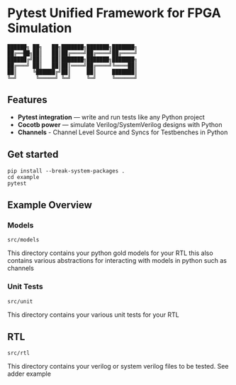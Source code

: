 # Pytest Unified Framework for FPGA Simulation

``` shell
██████╗ ██╗   ██╗███████╗███████╗███████╗
██╔══██╗██║   ██║██╔════╝██╔════╝██╔════╝
██████╔╝██║   ██║███████╗███████╗███████╗
██╔═══╝ ██║   ██║██║════╝██╔════╝╚════██║
██║     ╚██████╔╝██║     ██║     ███████║
╚═╝      ╚═════╝ ╚═╝     ╚═╝     ╚══════╝
```

## Features

- **Pytest integration** — write and run tests like any Python project
- **Cocotb power** — simulate Verilog/SystemVerilog designs with Python
- **Channels** - Channel Level Source and Syncs for Testbenches in Python

## Get started

```shell
pip install --break-system-packages .
cd example
pytest
```
## Example Overview

### Models
``` shell
src/models
```
This directory contains your python gold models for your RTL this also contains various abstractions for interacting with models in python such as channels

### Unit Tests
``` shell
src/unit
```
This directory contains your various unit tests for your RTL

## RTL
``` shell
src/rtl
```
This directory contains your verilog or system verilog files to be tested. See adder example  

